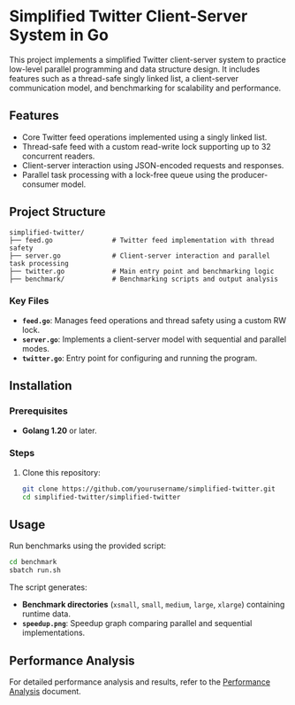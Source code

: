 # Simplified Twitter Client-Server System in Go

This project implements a simplified Twitter client-server system to practice low-level parallel programming and data structure design. It includes features such as a thread-safe singly linked list, a client-server communication model, and benchmarking for scalability and performance.

## Features
- Core Twitter feed operations implemented using a singly linked list.
- Thread-safe feed with a custom read-write lock supporting up to 32 concurrent readers.
- Client-server interaction using JSON-encoded requests and responses.
- Parallel task processing with a lock-free queue using the producer-consumer model.

## Project Structure
```
simplified-twitter/
├── feed.go               # Twitter feed implementation with thread safety
├── server.go             # Client-server interaction and parallel task processing
├── twitter.go            # Main entry point and benchmarking logic
├── benchmark/            # Benchmarking scripts and output analysis
```

### Key Files
- **`feed.go`**: Manages feed operations and thread safety using a custom RW lock.
- **`server.go`**: Implements a client-server model with sequential and parallel modes.
- **`twitter.go`**: Entry point for configuring and running the program.

## Installation

### Prerequisites
- **Golang 1.20** or later.

### Steps
1. Clone this repository:
   ```bash
   git clone https://github.com/yourusername/simplified-twitter.git
   cd simplified-twitter/simplified-twitter
   ```

## Usage
Run benchmarks using the provided script:
```bash
cd benchmark
sbatch run.sh
```
The script generates:
- **Benchmark directories** (`xsmall`, `small`, `medium`, `large`, `xlarge`) containing runtime data.
- **`speedup.png`**: Speedup graph comparing parallel and sequential implementations.

## Performance Analysis

For detailed performance analysis and results, refer to the [Performance Analysis](benchmark/performance_analysis.md) document.